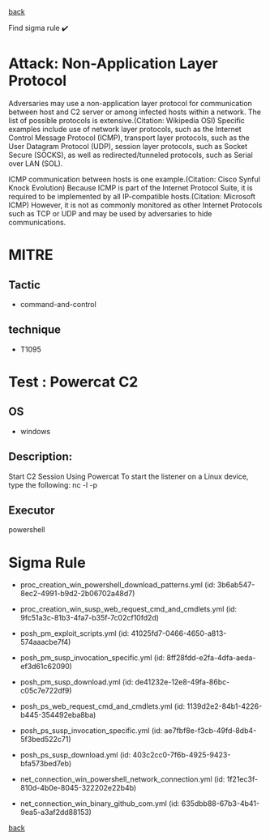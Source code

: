 
[back](../index.md)

Find sigma rule :heavy_check_mark: 

# Attack: Non-Application Layer Protocol 

Adversaries may use a non-application layer protocol for communication between host and C2 server or among infected hosts within a network. The list of possible protocols is extensive.(Citation: Wikipedia OSI) Specific examples include use of network layer protocols, such as the Internet Control Message Protocol (ICMP), transport layer protocols, such as the User Datagram Protocol (UDP), session layer protocols, such as Socket Secure (SOCKS), as well as redirected/tunneled protocols, such as Serial over LAN (SOL).

ICMP communication between hosts is one example.(Citation: Cisco Synful Knock Evolution) Because ICMP is part of the Internet Protocol Suite, it is required to be implemented by all IP-compatible hosts.(Citation: Microsoft ICMP) However, it is not as commonly monitored as other Internet Protocols such as TCP or UDP and may be used by adversaries to hide communications.

# MITRE
## Tactic
  - command-and-control


## technique
  - T1095


# Test : Powercat C2
## OS
  - windows


## Description:
Start C2 Session Using Powercat
To start the listener on a Linux device, type the following: 
nc -l -p <port>


## Executor
powershell

# Sigma Rule
 - proc_creation_win_powershell_download_patterns.yml (id: 3b6ab547-8ec2-4991-b9d2-2b06702a48d7)

 - proc_creation_win_susp_web_request_cmd_and_cmdlets.yml (id: 9fc51a3c-81b3-4fa7-b35f-7c02cf10fd2d)

 - posh_pm_exploit_scripts.yml (id: 41025fd7-0466-4650-a813-574aaacbe7f4)

 - posh_pm_susp_invocation_specific.yml (id: 8ff28fdd-e2fa-4dfa-aeda-ef3d61c62090)

 - posh_pm_susp_download.yml (id: de41232e-12e8-49fa-86bc-c05c7e722df9)

 - posh_ps_web_request_cmd_and_cmdlets.yml (id: 1139d2e2-84b1-4226-b445-354492eba8ba)

 - posh_ps_susp_invocation_specific.yml (id: ae7fbf8e-f3cb-49fd-8db4-5f3bed522c71)

 - posh_ps_susp_download.yml (id: 403c2cc0-7f6b-4925-9423-bfa573bed7eb)

 - net_connection_win_powershell_network_connection.yml (id: 1f21ec3f-810d-4b0e-8045-322202e22b4b)

 - net_connection_win_binary_github_com.yml (id: 635dbb88-67b3-4b41-9ea5-a3af2dd88153)



[back](../index.md)
